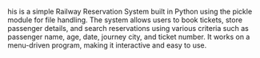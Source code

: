 his is a simple Railway Reservation System built in Python using the pickle module for file handling.
The system allows users to book tickets, store passenger details, and search reservations using various criteria such as passenger name, age, date, journey city, and ticket number.
It works on a menu-driven program, making it interactive and easy to use.
